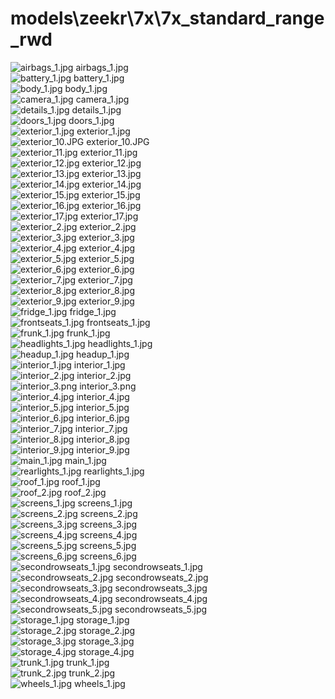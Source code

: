 <h1>models\zeekr\7x\7x_standard_range_rwd</h1>
<div class="container text-center">
<div class="row">
<div class="col col-lg-2 col-6">
<img src="https://media.evkx.net/multimedia/models/zeekr/7x/7x_standard_range_rwd/airbags_1_xst.jpg" class="img-thumbnail" alt="airbags_1.jpg">
airbags_1.jpg
</div>
<div class="col col-lg-2 col-6">
<img src="https://media.evkx.net/multimedia/models/zeekr/7x/7x_standard_range_rwd/battery_1_xst.jpg" class="img-thumbnail" alt="battery_1.jpg">
battery_1.jpg
</div>
<div class="col col-lg-2 col-6">
<img src="https://media.evkx.net/multimedia/models/zeekr/7x/7x_standard_range_rwd/body_1_xst.jpg" class="img-thumbnail" alt="body_1.jpg">
body_1.jpg
</div>
<div class="col col-lg-2 col-6">
<img src="https://media.evkx.net/multimedia/models/zeekr/7x/7x_standard_range_rwd/camera_1_xst.jpg" class="img-thumbnail" alt="camera_1.jpg">
camera_1.jpg
</div>
<div class="col col-lg-2 col-6">
<img src="https://media.evkx.net/multimedia/models/zeekr/7x/7x_standard_range_rwd/details_1_xst.jpg" class="img-thumbnail" alt="details_1.jpg">
details_1.jpg
</div>
<div class="col col-lg-2 col-6">
<img src="https://media.evkx.net/multimedia/models/zeekr/7x/7x_standard_range_rwd/doors_1_xst.jpg" class="img-thumbnail" alt="doors_1.jpg">
doors_1.jpg
</div>
<div class="col col-lg-2 col-6">
<img src="https://media.evkx.net/multimedia/models/zeekr/7x/7x_standard_range_rwd/exterior_1_xst.jpg" class="img-thumbnail" alt="exterior_1.jpg">
exterior_1.jpg
</div>
<div class="col col-lg-2 col-6">
<img src="https://media.evkx.net/multimedia/models/zeekr/7x/7x_standard_range_rwd/exterior_10_xst.JPG" class="img-thumbnail" alt="exterior_10.JPG">
exterior_10.JPG
</div>
<div class="col col-lg-2 col-6">
<img src="https://media.evkx.net/multimedia/models/zeekr/7x/7x_standard_range_rwd/exterior_11_xst.jpg" class="img-thumbnail" alt="exterior_11.jpg">
exterior_11.jpg
</div>
<div class="col col-lg-2 col-6">
<img src="https://media.evkx.net/multimedia/models/zeekr/7x/7x_standard_range_rwd/exterior_12_xst.jpg" class="img-thumbnail" alt="exterior_12.jpg">
exterior_12.jpg
</div>
<div class="col col-lg-2 col-6">
<img src="https://media.evkx.net/multimedia/models/zeekr/7x/7x_standard_range_rwd/exterior_13_xst.jpg" class="img-thumbnail" alt="exterior_13.jpg">
exterior_13.jpg
</div>
<div class="col col-lg-2 col-6">
<img src="https://media.evkx.net/multimedia/models/zeekr/7x/7x_standard_range_rwd/exterior_14_xst.jpg" class="img-thumbnail" alt="exterior_14.jpg">
exterior_14.jpg
</div>
<div class="col col-lg-2 col-6">
<img src="https://media.evkx.net/multimedia/models/zeekr/7x/7x_standard_range_rwd/exterior_15_xst.jpg" class="img-thumbnail" alt="exterior_15.jpg">
exterior_15.jpg
</div>
<div class="col col-lg-2 col-6">
<img src="https://media.evkx.net/multimedia/models/zeekr/7x/7x_standard_range_rwd/exterior_16_xst.jpg" class="img-thumbnail" alt="exterior_16.jpg">
exterior_16.jpg
</div>
<div class="col col-lg-2 col-6">
<img src="https://media.evkx.net/multimedia/models/zeekr/7x/7x_standard_range_rwd/exterior_17_xst.jpg" class="img-thumbnail" alt="exterior_17.jpg">
exterior_17.jpg
</div>
<div class="col col-lg-2 col-6">
<img src="https://media.evkx.net/multimedia/models/zeekr/7x/7x_standard_range_rwd/exterior_2_xst.jpg" class="img-thumbnail" alt="exterior_2.jpg">
exterior_2.jpg
</div>
<div class="col col-lg-2 col-6">
<img src="https://media.evkx.net/multimedia/models/zeekr/7x/7x_standard_range_rwd/exterior_3_xst.jpg" class="img-thumbnail" alt="exterior_3.jpg">
exterior_3.jpg
</div>
<div class="col col-lg-2 col-6">
<img src="https://media.evkx.net/multimedia/models/zeekr/7x/7x_standard_range_rwd/exterior_4_xst.jpg" class="img-thumbnail" alt="exterior_4.jpg">
exterior_4.jpg
</div>
<div class="col col-lg-2 col-6">
<img src="https://media.evkx.net/multimedia/models/zeekr/7x/7x_standard_range_rwd/exterior_5_xst.jpg" class="img-thumbnail" alt="exterior_5.jpg">
exterior_5.jpg
</div>
<div class="col col-lg-2 col-6">
<img src="https://media.evkx.net/multimedia/models/zeekr/7x/7x_standard_range_rwd/exterior_6_xst.jpg" class="img-thumbnail" alt="exterior_6.jpg">
exterior_6.jpg
</div>
<div class="col col-lg-2 col-6">
<img src="https://media.evkx.net/multimedia/models/zeekr/7x/7x_standard_range_rwd/exterior_7_xst.jpg" class="img-thumbnail" alt="exterior_7.jpg">
exterior_7.jpg
</div>
<div class="col col-lg-2 col-6">
<img src="https://media.evkx.net/multimedia/models/zeekr/7x/7x_standard_range_rwd/exterior_8_xst.jpg" class="img-thumbnail" alt="exterior_8.jpg">
exterior_8.jpg
</div>
<div class="col col-lg-2 col-6">
<img src="https://media.evkx.net/multimedia/models/zeekr/7x/7x_standard_range_rwd/exterior_9_xst.jpg" class="img-thumbnail" alt="exterior_9.jpg">
exterior_9.jpg
</div>
<div class="col col-lg-2 col-6">
<img src="https://media.evkx.net/multimedia/models/zeekr/7x/7x_standard_range_rwd/fridge_1_xst.jpg" class="img-thumbnail" alt="fridge_1.jpg">
fridge_1.jpg
</div>
<div class="col col-lg-2 col-6">
<img src="https://media.evkx.net/multimedia/models/zeekr/7x/7x_standard_range_rwd/frontseats_1_xst.jpg" class="img-thumbnail" alt="frontseats_1.jpg">
frontseats_1.jpg
</div>
<div class="col col-lg-2 col-6">
<img src="https://media.evkx.net/multimedia/models/zeekr/7x/7x_standard_range_rwd/frunk_1_xst.jpg" class="img-thumbnail" alt="frunk_1.jpg">
frunk_1.jpg
</div>
<div class="col col-lg-2 col-6">
<img src="https://media.evkx.net/multimedia/models/zeekr/7x/7x_standard_range_rwd/headlights_1_xst.jpg" class="img-thumbnail" alt="headlights_1.jpg">
headlights_1.jpg
</div>
<div class="col col-lg-2 col-6">
<img src="https://media.evkx.net/multimedia/models/zeekr/7x/7x_standard_range_rwd/headup_1_xst.jpg" class="img-thumbnail" alt="headup_1.jpg">
headup_1.jpg
</div>
<div class="col col-lg-2 col-6">
<img src="https://media.evkx.net/multimedia/models/zeekr/7x/7x_standard_range_rwd/interior_1_xst.jpg" class="img-thumbnail" alt="interior_1.jpg">
interior_1.jpg
</div>
<div class="col col-lg-2 col-6">
<img src="https://media.evkx.net/multimedia/models/zeekr/7x/7x_standard_range_rwd/interior_2_xst.jpg" class="img-thumbnail" alt="interior_2.jpg">
interior_2.jpg
</div>
<div class="col col-lg-2 col-6">
<img src="https://media.evkx.net/multimedia/models/zeekr/7x/7x_standard_range_rwd/interior_3_xst.png" class="img-thumbnail" alt="interior_3.png">
interior_3.png
</div>
<div class="col col-lg-2 col-6">
<img src="https://media.evkx.net/multimedia/models/zeekr/7x/7x_standard_range_rwd/interior_4_xst.jpg" class="img-thumbnail" alt="interior_4.jpg">
interior_4.jpg
</div>
<div class="col col-lg-2 col-6">
<img src="https://media.evkx.net/multimedia/models/zeekr/7x/7x_standard_range_rwd/interior_5_xst.jpg" class="img-thumbnail" alt="interior_5.jpg">
interior_5.jpg
</div>
<div class="col col-lg-2 col-6">
<img src="https://media.evkx.net/multimedia/models/zeekr/7x/7x_standard_range_rwd/interior_6_xst.jpg" class="img-thumbnail" alt="interior_6.jpg">
interior_6.jpg
</div>
<div class="col col-lg-2 col-6">
<img src="https://media.evkx.net/multimedia/models/zeekr/7x/7x_standard_range_rwd/interior_7_xst.jpg" class="img-thumbnail" alt="interior_7.jpg">
interior_7.jpg
</div>
<div class="col col-lg-2 col-6">
<img src="https://media.evkx.net/multimedia/models/zeekr/7x/7x_standard_range_rwd/interior_8_xst.jpg" class="img-thumbnail" alt="interior_8.jpg">
interior_8.jpg
</div>
<div class="col col-lg-2 col-6">
<img src="https://media.evkx.net/multimedia/models/zeekr/7x/7x_standard_range_rwd/interior_9_xst.jpg" class="img-thumbnail" alt="interior_9.jpg">
interior_9.jpg
</div>
<div class="col col-lg-2 col-6">
<img src="https://media.evkx.net/multimedia/models/zeekr/7x/7x_standard_range_rwd/main_1_xst.jpg" class="img-thumbnail" alt="main_1.jpg">
main_1.jpg
</div>
<div class="col col-lg-2 col-6">
<img src="https://media.evkx.net/multimedia/models/zeekr/7x/7x_standard_range_rwd/rearlights_1_xst.jpg" class="img-thumbnail" alt="rearlights_1.jpg">
rearlights_1.jpg
</div>
<div class="col col-lg-2 col-6">
<img src="https://media.evkx.net/multimedia/models/zeekr/7x/7x_standard_range_rwd/roof_1_xst.jpg" class="img-thumbnail" alt="roof_1.jpg">
roof_1.jpg
</div>
<div class="col col-lg-2 col-6">
<img src="https://media.evkx.net/multimedia/models/zeekr/7x/7x_standard_range_rwd/roof_2_xst.jpg" class="img-thumbnail" alt="roof_2.jpg">
roof_2.jpg
</div>
<div class="col col-lg-2 col-6">
<img src="https://media.evkx.net/multimedia/models/zeekr/7x/7x_standard_range_rwd/screens_1_xst.jpg" class="img-thumbnail" alt="screens_1.jpg">
screens_1.jpg
</div>
<div class="col col-lg-2 col-6">
<img src="https://media.evkx.net/multimedia/models/zeekr/7x/7x_standard_range_rwd/screens_2_xst.jpg" class="img-thumbnail" alt="screens_2.jpg">
screens_2.jpg
</div>
<div class="col col-lg-2 col-6">
<img src="https://media.evkx.net/multimedia/models/zeekr/7x/7x_standard_range_rwd/screens_3_xst.jpg" class="img-thumbnail" alt="screens_3.jpg">
screens_3.jpg
</div>
<div class="col col-lg-2 col-6">
<img src="https://media.evkx.net/multimedia/models/zeekr/7x/7x_standard_range_rwd/screens_4_xst.jpg" class="img-thumbnail" alt="screens_4.jpg">
screens_4.jpg
</div>
<div class="col col-lg-2 col-6">
<img src="https://media.evkx.net/multimedia/models/zeekr/7x/7x_standard_range_rwd/screens_5_xst.jpg" class="img-thumbnail" alt="screens_5.jpg">
screens_5.jpg
</div>
<div class="col col-lg-2 col-6">
<img src="https://media.evkx.net/multimedia/models/zeekr/7x/7x_standard_range_rwd/screens_6_xst.jpg" class="img-thumbnail" alt="screens_6.jpg">
screens_6.jpg
</div>
<div class="col col-lg-2 col-6">
<img src="https://media.evkx.net/multimedia/models/zeekr/7x/7x_standard_range_rwd/secondrowseats_1_xst.jpg" class="img-thumbnail" alt="secondrowseats_1.jpg">
secondrowseats_1.jpg
</div>
<div class="col col-lg-2 col-6">
<img src="https://media.evkx.net/multimedia/models/zeekr/7x/7x_standard_range_rwd/secondrowseats_2_xst.jpg" class="img-thumbnail" alt="secondrowseats_2.jpg">
secondrowseats_2.jpg
</div>
<div class="col col-lg-2 col-6">
<img src="https://media.evkx.net/multimedia/models/zeekr/7x/7x_standard_range_rwd/secondrowseats_3_xst.jpg" class="img-thumbnail" alt="secondrowseats_3.jpg">
secondrowseats_3.jpg
</div>
<div class="col col-lg-2 col-6">
<img src="https://media.evkx.net/multimedia/models/zeekr/7x/7x_standard_range_rwd/secondrowseats_4_xst.jpg" class="img-thumbnail" alt="secondrowseats_4.jpg">
secondrowseats_4.jpg
</div>
<div class="col col-lg-2 col-6">
<img src="https://media.evkx.net/multimedia/models/zeekr/7x/7x_standard_range_rwd/secondrowseats_5_xst.jpg" class="img-thumbnail" alt="secondrowseats_5.jpg">
secondrowseats_5.jpg
</div>
<div class="col col-lg-2 col-6">
<img src="https://media.evkx.net/multimedia/models/zeekr/7x/7x_standard_range_rwd/storage_1_xst.jpg" class="img-thumbnail" alt="storage_1.jpg">
storage_1.jpg
</div>
<div class="col col-lg-2 col-6">
<img src="https://media.evkx.net/multimedia/models/zeekr/7x/7x_standard_range_rwd/storage_2_xst.jpg" class="img-thumbnail" alt="storage_2.jpg">
storage_2.jpg
</div>
<div class="col col-lg-2 col-6">
<img src="https://media.evkx.net/multimedia/models/zeekr/7x/7x_standard_range_rwd/storage_3_xst.jpg" class="img-thumbnail" alt="storage_3.jpg">
storage_3.jpg
</div>
<div class="col col-lg-2 col-6">
<img src="https://media.evkx.net/multimedia/models/zeekr/7x/7x_standard_range_rwd/storage_4_xst.jpg" class="img-thumbnail" alt="storage_4.jpg">
storage_4.jpg
</div>
<div class="col col-lg-2 col-6">
<img src="https://media.evkx.net/multimedia/models/zeekr/7x/7x_standard_range_rwd/trunk_1_xst.jpg" class="img-thumbnail" alt="trunk_1.jpg">
trunk_1.jpg
</div>
<div class="col col-lg-2 col-6">
<img src="https://media.evkx.net/multimedia/models/zeekr/7x/7x_standard_range_rwd/trunk_2_xst.jpg" class="img-thumbnail" alt="trunk_2.jpg">
trunk_2.jpg
</div>
<div class="col col-lg-2 col-6">
<img src="https://media.evkx.net/multimedia/models/zeekr/7x/7x_standard_range_rwd/wheels_1_xst.jpg" class="img-thumbnail" alt="wheels_1.jpg">
wheels_1.jpg
</div>
</div>
</div>

